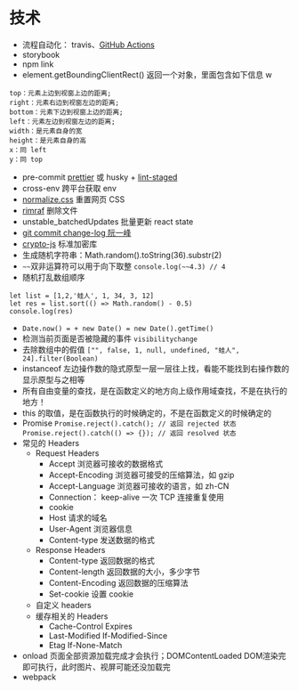 # 技术

- 流程自动化：
  travis、[GitHub Actions](http://www.ruanyifeng.com/blog/2019/09/getting-started-with-github-actions.html)
- storybook
- npm link
- element.getBoundingClientRect() 返回一个对象，里面包含如下信息
w
```
top：元素上边到视窗上边的距离;
right：元素右边到视窗左边的距离;
bottom：元素下边到视窗上边的距离;
left：元素左边到视窗左边的距离;
width：是元素自身的宽
height：是元素自身的高
x：同 left
y：同 top
```

- pre-commit [prettier](https://prettier.io/docs/en/precommit.html) 或 husky + [lint-staged](https://github.com/okonet/lint-staged#readme)
- cross-env 跨平台获取 env
- [normalize.css](https://github.com/necolas/normalize.css) 重置网页 CSS
- [rimraf](https://github.com/isaacs/rimraf) 删除文件
- unstable_batchedUpdates 批量更新 react state
- [git commit change-log 阮一峰](http://www.ruanyifeng.com/blog/2016/01/commit_message_change_log.html)
- [crypto-js](https://github.com/brix/crypto-js#readme) 标准加密库
- 生成随机字符串：Math.random().toString(36).substr(2)
- `~~`双非运算符可以用于向下取整 `console.log(~~4.3) // 4`
- 随机打乱数组顺序

```
let list = [1,2,'蛙人', 1, 34, 3, 12]
let res = list.sort(() => Math.random() - 0.5)
console.log(res)
```

- `Date.now() = + new Date() = new Date().getTime()`
- 检测当前页面是否被隐藏的事件 `visibilitychange`
- 去除数组中的假值 `["", false, 1, null, undefined, "蛙人", 24].filter(Boolean)`
- instanceof 左边操作数的隐式原型一层一层往上找，看能不能找到右操作数的显示原型与之相等
- 所有自由变量的查找，是在函数定义的地方向上级作用域查找，不是在执行的地方！
- this 的取值，是在函数执行的时候确定的，不是在函数定义的时候确定的
- Promise `Promise.reject().catch(); // 返回 rejected 状态 Promise.reject().catch(() => {}); // 返回 resolved 状态`
- 常见的 Headers
  - Request Headers
    - Accept 浏览器可接收的数据格式
    - Accept-Encoding 浏览器可接受的压缩算法，如 gzip
    - Accept-Language 浏览器可接收的语言，如 zh-CN
    - Connection： keep-alive 一次 TCP 连接重复使用
    - cookie
    - Host 请求的域名
    - User-Agent 浏览器信息
    - Content-type 发送数据的格式
  - Response Headers
    - Content-type 返回数据的格式
    - Content-length 返回数据的大小，多少字节
    - Content-Encoding 返回数据的压缩算法
    - Set-cookie 设置 cookie
  - 自定义 headers
  - 缓存相关的 Headers
    - Cache-Control Expires
    - Last-Modified If-Modified-Since
    - Etag If-None-Match
- onload 页面全部资源加载完成才会执行；DOMContentLoaded DOM渲染完即可执行，此时图片、视屏可能还没加载完
- webpack